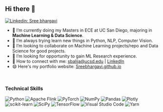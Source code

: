 <!-- ![banner](https://user-images.githubusercontent.com/29784113/161899740-b98b5792-3270-4869-9dd5-8e968ecf3fe4.png) -->
<!-- <br> -->
## Hi there 👋
[![Linkedin: Sree bhargavi](https://img.shields.io/badge/-Bhargavi-blue?style=flat-square&logo=Linkedin&logoColor=white&link=https://www.linkedin.com/in/sree-bhargavi-balija-b7638517a/)](https://www.linkedin.com/in/sree-bhargavi-balija-b7638517a/)

- 🔭 I’m currently doing my Masters in ECE at UC San Diego, majoring in **Machine Learning & Data Science**.
- 🌱 I’m always trying learn new things in Python, NLP, Computer Vision.
- 👯 I’m looking to collaborate on Machine Learning projects/repo and Data Science for good projects.
- 🤔 I’m looking for opportunity to gain ML Research experience.
- 🤝 How to connect with me: sbalija@ucsd.edu | [LinkedIn](https://www.linkedin.com/in/sree-bhargavi-balija-b7638517a/)
- 😄 Here's my portfolio website: [Sreebhargavi.github.io](https://sreebhargavibalijaa.github.io/portfolio/)

<br>


### Technical Skills
![Python](https://img.shields.io/badge/python-3670A0?style=for-the-badge&logo=python&logoColor=ffdd54)
![Apache Flink](https://img.shields.io/badge/Apache%20Flink-E6526F?style=for-the-badge&logo=Apache%20Flink&logoColor=white)
![PyTorch](https://img.shields.io/badge/PyTorch-%23EE4C2C.svg?style=for-the-badge&logo=PyTorch&logoColor=white)
![NumPy](https://img.shields.io/badge/numpy-%23013243.svg?style=for-the-badge&logo=numpy&logoColor=white)
![Pandas](https://img.shields.io/badge/pandas-%23150458.svg?style=for-the-badge&logo=pandas&logoColor=white)
![Plotly](https://img.shields.io/badge/Plotly-%233F4F75.svg?style=for-the-badge&logo=plotly&logoColor=white)
![scikit-learn](https://img.shields.io/badge/scikit--learn-%23F7931E.svg?style=for-the-badge&logo=scikit-learn&logoColor=white)
![SciPy](https://img.shields.io/badge/SciPy-%230C55A5.svg?style=for-the-badge&logo=scipy&logoColor=%white)
![TensorFlow](https://img.shields.io/badge/TensorFlow-%23FF6F00.svg?style=for-the-badge&logo=TensorFlow&logoColor=white)
![Visual Studio Code](https://img.shields.io/badge/Visual%20Studio%20Code-0078d7.svg?style=for-the-badge&logo=visual-studio-code&logoColor=white)
![Yarn](https://img.shields.io/badge/yarn-%232C8EBB.svg?style=for-the-badge&logo=yarn&logoColor=white)

